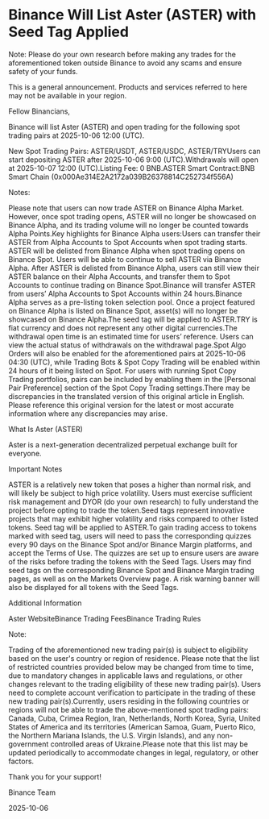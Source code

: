 # Binance Will List  Aster (ASTER) with Seed Tag Applied

Note: Please do your own research before making any trades for the aforementioned token outside Binance to avoid any scams and ensure safety of your funds.

This is a general announcement. Products and services referred to here may not be available in your region.

Fellow Binancians,

Binance will list Aster (ASTER) and open trading for the following spot trading pairs at 2025-10-06 12:00 (UTC).  

New Spot Trading Pairs: ASTER/USDT, ASTER/USDC, ASTER/TRYUsers can start depositing ASTER after 2025-10-06 9:00 (UTC).Withdrawals will open at 2025-10-07 12:00 (UTC).Listing Fee: 0 BNB.ASTER Smart Contract:BNB Smart Chain (0x000Ae314E2A2172a039B26378814C252734f556A)

Notes:

Please note that users can now trade ASTER on Binance Alpha Market. However, once spot trading opens, ASTER will no longer be showcased on Binance Alpha, and its trading volume will no longer be counted towards Alpha Points.Key highlights for Binance Alpha users:Users can transfer their ASTER from Alpha Accounts to Spot Accounts when spot trading starts. ASTER will be delisted from Binance Alpha when spot trading opens on Binance Spot. Users will be able to continue to sell ASTER via Binance Alpha. After ASTER is delisted from Binance Alpha, users can still view their ASTER balance on their Alpha Accounts, and transfer them to Spot Accounts to continue trading on Binance Spot.Binance will transfer ASTER from users’ Alpha Accounts to Spot Accounts within 24 hours.Binance Alpha serves as a pre-listing token selection pool. Once a project featured on Binance Alpha is listed on Binance Spot, asset(s) will no longer be showcased on Binance Alpha.The seed tag will be applied to ASTER.TRY is fiat currency and does not represent any other digital currencies.The withdrawal open time is an estimated time for users’ reference. Users can view the actual status of withdrawals on the withdrawal page.Spot Algo Orders will also be enabled for the aforementioned pairs at 2025-10-06 04:30 (UTC), while Trading Bots & Spot Copy Trading will be enabled within 24 hours of it being listed on Spot. For users with running Spot Copy Trading portfolios, pairs can be included by enabling them in the [Personal Pair Preference] section of the Spot Copy Trading settings.There may be discrepancies in the translated version of this original article in English. Please reference this original version for the latest or most accurate information where any discrepancies may arise.

	

What Is Aster (ASTER)

Aster is a next-generation decentralized perpetual exchange built for everyone.

Important Notes

ASTER is a relatively new token that poses a higher than normal risk, and will likely be subject to high price volatility. Users must exercise sufficient risk management and DYOR (do your own research) to fully understand the project before opting to trade the token.Seed tags represent innovative projects that may exhibit higher volatility and risks compared to other listed tokens. Seed tag will be applied to ASTER.To gain trading access to tokens marked with seed tag, users will need to pass the corresponding quizzes every 90 days on the Binance Spot and/or Binance Margin platforms, and accept the Terms of Use. The quizzes are set up to ensure users are aware of the risks before trading the tokens with the Seed Tags. Users may find seed tags on the corresponding Binance Spot and Binance Margin trading pages, as well as on the Markets Overview page. A risk warning banner will also be displayed for all tokens with the Seed Tags. 

Additional Information

Aster WebsiteBinance Trading FeesBinance Trading Rules

Note:

Trading of the aforementioned new trading pair(s) is subject to eligibility based on the user's country or region of residence. Please note that the list of restricted countries provided below may be changed from time to time, due to mandatory changes in applicable laws and regulations, or other changes relevant to the trading eligibility of these new trading pair(s). Users need to complete account verification to participate in the trading of these new trading pair(s).Currently, users residing in the following countries or regions will not be able to trade the above-mentioned spot trading pairs: Canada, Cuba, Crimea Region, Iran, Netherlands, North Korea, Syria, United States of America and its territories (American Samoa, Guam, Puerto Rico, the Northern Mariana Islands, the U.S. Virgin Islands), and any non-government controlled areas of Ukraine.Please note that this list may be updated periodically to accommodate changes in legal, regulatory, or other factors.

Thank you for your support!

Binance Team

2025-10-06